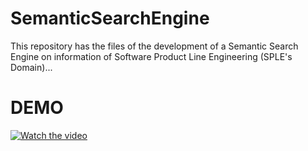 # SemanticSearchEngine
This repository has the files of the development of a Semantic Search Engine on information of Software Product Line Engineering (SPLE's Domain)...

# DEMO
[![Watch the video](https://img.youtube.com/vi/Q17C9wbLeFA/maxresdefault.jpg)](https://youtu.be/Q17C9wbLeFA )

